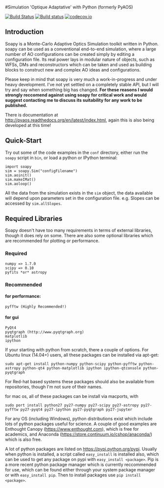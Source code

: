 #Simulation 'Optique Adaptative' with Python
(formerly PyAOS)

[![Build Status](https://travis-ci.org/soapy/soapy.svg?branch=master)](https://travis-ci.org/soapy/soapy)
[![Build status](https://ci.appveyor.com/api/projects/status/o4vl97d67iyb0d62/branch/master?svg=true)](https://ci.appveyor.com/project/andrewpaulreeves/soapy/branch/master)
[![codecov.io](https://codecov.io/github/andrewpaulreeves/soapy/coverage.svg?branch=master)](https://codecov.io/github/andrewpaulreeves/soapy?branch=master)

## Introduction


Soapy is a Monte-Carlo Adaptive Optics Simulation toolkit written in Python. soapy can be used as a conventional end-to-end simulation, where a large number of AO configurations can be created simply by editing a configuration file. Its real power lays in modular nature of objects, such as WFSs, DMs and reconstructors which can be taken and used as building blocks to construct new and complex AO ideas and configurations.

Please keep in mind that soapy is very much a work-in-progress and under heavy development. I've not yet settled on a completely stable API, but I will try and say when something big has changed. **For these reasons I would strongly reccomend against using soapy for critical work and would suggest contacting me to discuss its suitability for any work to be published.**

There is documentation at http://pyaos.readthedocs.org/en/latest/index.html, again this is also being developed at this time!

## Quick-Start


Try out some of the code examples in the ``conf`` directory, either run the ``soapy`` script in ``bin``, or load a python or IPython terminal: 

    import soapy
    sim = soapy.Sim("configFilename")
    sim.aoinit()
    sim.makeIMat()
    sim.aoloop()
    
All the data from the simulation exists in the ``sim`` object, the data available will depend upon parameters set in the configuration file. e.g. Slopes can be accessed by ``sim.allSlopes``.

## Required Libraries
Soapy doesn't have too many requirements in terms of external libraries, though it does rely on some. There are also some optional libraries which are recommended for plotting or performance.

### Required

    numpy => 1.7.0
    scipy => 0.10
    pyfits *or* astropy
    
### Recommended
    
#### for performance:
    pyfftw (Highly Recommended!)
    
#### for gui
    PyQt4
    pyqtgraph (http://www.pyqtgraph.org)
    matplotlib
    ipython
    

If your starting with python from scratch, there a couple of options. For Ubuntu linux (14.04+) users, all these packages can be installed via apt-get:
    
    sudo apt-get install python-numpy python-scipy python-pyfftw python-astropy python-qt4 python-matplotlib ipython ipython-qtconsole python-pyqtgraph

For Red-hat based systems these packages should also be available from repositories, though I'm not sure of their names. 
    
for mac os, all of these packages can be install via macports, with 
    
    sudo port install python27 py27-numpy py27-scipy py27-astropy py27-pyfftw py27-pyqt4 py27-ipython py27-pyqtgraph py27-jupyter

    
For any OS (including Windows), python distributions exist which include lots of python packages useful for science. A couple of good examples are Enthought Canopy (https://www.enthought.com), which is free for academics, and Anaconda (https://store.continuum.io/cshop/anaconda/) which is also free.

A lot of python packages are listed on https://pypi.python.org/pypi. Usually when python is installed, a script called ``easy_install`` is installed also, which can be used to get any package on pypi with ``easy_install <package>``. Pip is a more recent python package manager which is currently reccommended for use, which can be found either through your system package manager or with ``easy_install pip``. Then to install packages use ``pip install <package>``.



